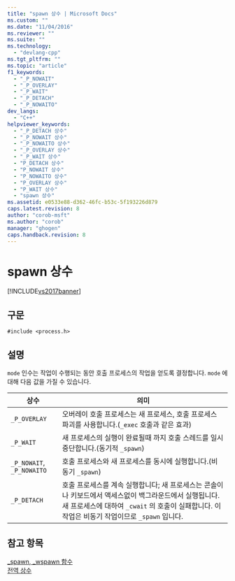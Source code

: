 ```yaml
---
title: "spawn 상수 | Microsoft Docs"
ms.custom: ""
ms.date: "11/04/2016"
ms.reviewer: ""
ms.suite: ""
ms.technology: 
  - "devlang-cpp"
ms.tgt_pltfrm: ""
ms.topic: "article"
f1_keywords: 
  - "_P_NOWAIT"
  - "_P_OVERLAY"
  - "_P_WAIT"
  - "_P_DETACH"
  - "_P_NOWAITO"
dev_langs: 
  - "C++"
helpviewer_keywords: 
  - "_P_DETACH 상수"
  - "_P_NOWAIT 상수"
  - "_P_NOWAITO 상수"
  - "_P_OVERLAY 상수"
  - "_P_WAIT 상수"
  - "P_DETACH 상수"
  - "P_NOWAIT 상수"
  - "P_NOWAITO 상수"
  - "P_OVERLAY 상수"
  - "P_WAIT 상수"
  - "spawn 상수"
ms.assetid: e0533e88-d362-46fc-b53c-5f193226d879
caps.latest.revision: 8
author: "corob-msft"
ms.author: "corob"
manager: "ghogen"
caps.handback.revision: 8
---
```

# spawn 상수
[!INCLUDE[vs2017banner](../assembler/inline/includes/vs2017banner.md)]

## 구문  
  
```  
#include <process.h>  
```  
  
## 설명  
 `mode` 인수는 작업이 수행되는 동안 호출 프로세스의 작업을 얻도록 결정합니다.  `mode` 에 대해 다음 값을 가질 수 있습니다.  
  
|상수|의미|  
|--------|--------|  
|`_P_OVERLAY`|오버레이 호출 프로세스는 새 프로세스, 호출 프로세스 파괴를 사용합니다.\(`_exec` 호출과 같은 효과\)|  
|`_P_WAIT`|새 프로세스의 실행이 완료될때 까지 호출 스레드를 일시 중단합니다.\(동기적 `_spawn`\)|  
|`_P_NOWAIT`, `_P_NOWAITO`|호출 프로세스와 새 프로세스를 동시에 실행합니다.\(비동기 `_spawn`\)|  
|`_P_DETACH`|호출 프로세스를 계속 실행합니다; 새 프로세스는 콘솔이나 키보드에서 액세스없이 백그라운드에서 실행됩니다.  새 프로세스에 대하여 `_cwait` 의 호출이 실패합니다.  이 작업은 비동기 작업이므로 `_spawn` 입니다.|  
  
## 참고 항목  
 [\_spawn, \_wspawn 함수](../c-runtime-library/spawn-wspawn-functions.md)   
 [전역 상수](../c-runtime-library/global-constants.md)